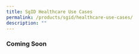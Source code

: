 ```yaml
---
title: SgID Healthcare Use Cases
permalink: /products/sgid/healthcare-use-cases/
description: ""
---
```



### **Coming Soon**